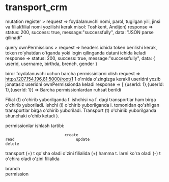 # transport_crm

mutation register >
request => foydalanuvchi nomi, parol, tugilgan yili, jinsi va filial(filial nomi yozilishi kerak misol: Toshkent, Andijon) 
response => status: 200, success: true, message:"successfully", data: "JSON parse qilinadi" 

query ownPermissions >
request => headers ichida token berilishi kerak, token ro'yhatdan o'tganda yoki login qilinganda datani ichida keladi
response => status: 200, success: true, message:"successfully", data: { userid, username, birthda, brench, gender }

biror foydalanuvchi uchun barcha permissinlarni olish
request => http://207.154.196.81:5000/root/1 1 o'rnida o'zingizga kerakli useridni yozib jonatasiz useridni ownPermissionda keladi
response => [ {userId: 1},{userId: 1},{userId: 1}] => Barcha permissionlardan ruhsat berildi

Filial (f) o'chirib yuborilganda f. ishchisi va f. dagi transportlar ham birga o'chirib yuboriladi.
Ishchi (i) o'chirib yuborilganda i. tomonidan qo'shilgan transportlar birga o'chirib yuboriladi.
Transport (t) o'chiriib yuborilganda shunchaki o'chib ketadi ).

permissionlar ishlash tartibi:

                              create                                    read                           update                                   delete
transport    (+) t qo'sha oladi o'zini filialida            (+) hamma t. larni ko'ra oladi                                       (-) t o'chira oladi o'zini filialida
                               
                
                
branch      
permission

